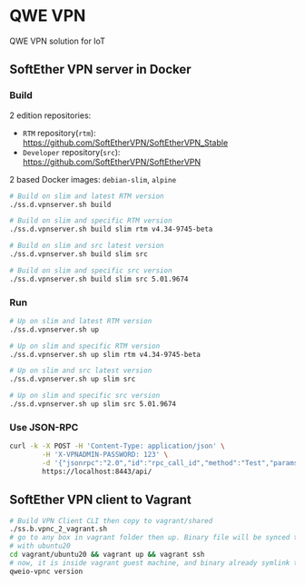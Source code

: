 # QWE VPN

QWE VPN solution for IoT

## SoftEther VPN server in Docker

### Build

2 edition repositories:
- `RTM` repository(`rtm`): https://github.com/SoftEtherVPN/SoftEtherVPN_Stable
- `Developer` repository(`src`): https://github.com/SoftEtherVPN/SoftEtherVPN

2 based Docker images: `debian-slim`, `alpine`

```bash
# Build on slim and latest RTM version 
./ss.d.vpnserver.sh build

# Build on slim and specific RTM version
./ss.d.vpnserver.sh build slim rtm v4.34-9745-beta

# Build on slim and src latest version
./ss.d.vpnserver.sh build slim src 

# Build on slim and specific src version
./ss.d.vpnserver.sh build slim src 5.01.9674
```

### Run

```bash
# Up on slim and latest RTM version
./ss.d.vpnserver.sh up

# Up on slim and specific RTM version
./ss.d.vpnserver.sh up slim rtm v4.34-9745-beta

# Up on slim and src latest version
./ss.d.vpnserver.sh up slim src 

# Up on slim and specific src version
./ss.d.vpnserver.sh up slim src 5.01.9674
```

### Use JSON-RPC

```bash
curl -k -X POST -H 'Content-Type: application/json' \
        -H 'X-VPNADMIN-PASSWORD: 123' \
        -d '{"jsonrpc":"2.0","id":"rpc_call_id","method":"Test","params":{"IntValue_u32":0}}' \
        https://localhost:8443/api/
```

## SoftEther VPN client to Vagrant

```bash
# Build VPN Client CLI then copy to vagrant/shared
./ss.b.vpnc_2_vagrant.sh
# go to any box in vagrant folder then up. Binary file will be synced to /vagrant/qweio-vpnc
# with ubuntu20
cd vagrant/ubuntu20 && vagrant up && vagrant ssh
# now, it is inside vagrant guest machine, and binary already symlink to /usr/local/bin/qweio-vpnc  
qweio-vpnc version
```
